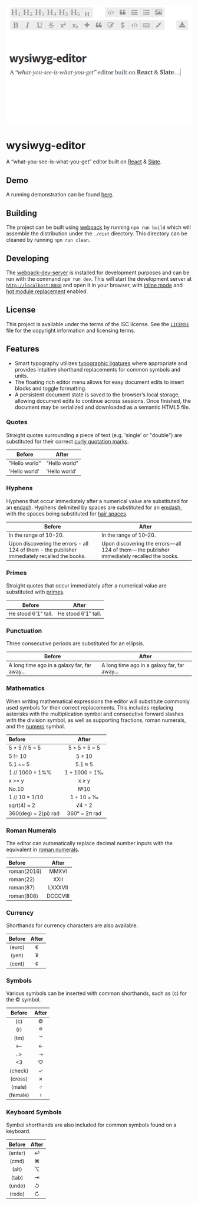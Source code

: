 <p align="center"><a href="#readme"><img src="./logo.png" /></a></p>

# wysiwyg-editor

A “what-you-see-is-what-you-get” editor built on [React][react] &
[Slate][slate].

## Demo

A running demonstration can be found [here][demo].

## Building

The project can be built using [webpack][webpack] by running `npm run build`
which will assemble the distribution under the `./dist` directory. This
directory can be cleaned by running `npm run clean`.

## Developing

The [webpack-dev-server][dev-server] is installed for development purposes and
can be run with the command `npm run dev`. This will start the development
server at [`http://localhost:8080`][localhost] and open it in your browser, with
[inline mode][inline] and [hot module replacement][hmr] enabled.

## License

This project is available under the terms of the ISC license. See the
[`LICENSE`][license] file for the copyright information and licensing terms.

## Features

- Smart typography utilizes [typographic ligatures][ligature] where appropriate
and provides intuitive shorthand replacements for common symbols and units.
- The floating rich editor menu allows for easy document edits to insert blocks
and toggle formatting.
- A persistent document state is saved to the browser’s local storage, allowing
document edits to continue across sessions. Once finished, the document may be
serialized and downloaded as a semantic HTML5 file.

### Quotes

Straight quotes surrounding a piece of text (e.g. 'single' or "double") are
substituted for their correct [curly quotation marks][quotes].

| Before        | After         |
|---------------|---------------|
| "Hello world" | “Hello world” |
| 'Hello world' | ‘Hello world’ |

### Hyphens

Hyphens that occur immediately after a numerical value are substituted for an
[endash][endash]. Hyphens delimited by spaces are substituted for an
[emdash][emdash], with the spaces being substituted for
[hair spaces][hairspace].

| Before | After |
|--------|-------|
| In the range of 10-20. | In the range of 10–20.  |
| Upon discovering the errors - all 124 of them - the publisher immediately recalled the books. | Upon discovering the errors — all 124 of them — the publisher immediately recalled the books. |

### Primes

Straight quotes that occur immediately after a numerical value are substituted
with [primes][primes].

| Before | After |
|--------|-------|
| He stood 6'1" tall. | He stood 6′1″ tall. |

### Punctuation

Three consecutive periods are substituted for an ellipsis.

| Before | After |
|--------|-------|
| A long time ago in a galaxy far, far away... | A long time ago in a galaxy far, far away… |

### Mathematics

When writing mathematical expressions the editor will substitute commonly used
symbols for their correct replacements. This includes replacing asterisks with
the multiplication symbol and consecutive forward slashes with the division
symbol, as well as supporting fractions, roman numerals, and the
[numero][numero] symbol.

| Before | After |
|:-------|:-----:|
| 5 * 5 // 5 = 5 | 5 × 5 ÷ 5 = 5 |
| 5 != 10 | 5 ≠ 10 |
| 5.1 ~~ 5 | 5.1 ≈ 5 |
| 1 // 1000 = 1%% | 1 ÷ 1000 = 1‰ |
| x >= y | x ≥ y |
| No.10 | №10 |
| 1 // 10 = 1/10 | 1 ÷ 10 = ⅒ |
| sqrt(4) = 2 | √4 = 2 |
| 360(deg) = 2(pi) rad | 360° = 2π rad |

### Roman Numerals

The editor can automatically replace decimal number inputs with the equivalent
in [roman numerals][roman].

| Before | After |
|:-------|:-----:|
| roman(2016) | ⅯⅯⅩⅤⅠ |
| roman(22) | ⅩⅩⅡ |
| roman(87) | ⅬⅩⅩⅩⅦ |
| roman(808) | ⅮⅭⅭⅭⅧ |

### Currency

Shorthands for currency characters are also available.

| Before | After |
|:------:|:-----:|
| (euro) | €     |
| (yen)  | ¥     |
| (cent) | ¢     |

### Symbols

Various symbols can be inserted with common shorthands, such as (c) for the ©
symbol.

| Before   | After |
|:--------:|:-----:|
| (c)      | ©     |
| (r)      | ®     |
| (tm)     | ™     |
| <--      | ←     |
| ..>      | ⇢     |
| <3       | ♡     |
| (check)  | ✓     |
| (cross)  | ✗     |
| (male)   | ♂     |
| (female) | ♀     |

### Keyboard Symbols

Symbol shorthands are also included for common symbols found on a keyboard.

| Before   | After |
|:--------:|:-----:|
| (enter)  | ↩     |
| (cmd)    | ⌘     |
| (alt)    | ⌥     |
| (tab)    | ⇥     |
| (undo)   | ↺     |
| (redo)   | ↻     |

[logo]: logo.png
[react]: https://facebook.github.io/react/
[ligature]: https://en.wikipedia.org/wiki/Typographic_ligature
[slate]: https://github.com/ianstormtaylor/slate
[demo]: https://mikebull94.github.io/wysiwyg-editor/
[webpack]: https://webpack.github.io/
[dev-server]: https://github.com/webpack/webpack-dev-server
[localhost]: http://localhost:8080
[inline]: https://webpack.github.io/docs/webpack-dev-server.html#inline-mode
[hmr]: https://webpack.github.io/docs/webpack-dev-server.html#hot-module-replacement
[license]: https://github.com/MikeBull94/wysiwyg-editor/blob/master/LICENSE
[endash]: http://www.thepunctuationguide.com/en-dash.html
[emdash]: http://www.thepunctuationguide.com/em-dash.html
[hairspace]: https://en.wikipedia.org/wiki/Whitespace_character#Hair_spaces_around_dashes
[quotes]: http://practicaltypography.com/straight-and-curly-quotes.html
[replacements]: https://github.com/MikeBull94/wysiwyg-editor/blob/master/lib/plugins/Plugins.jsx#L6
[primes]: https://mixcreative.wordpress.com/2010/01/30/apostrophe-or-prime/
[numero]: https://en.wikipedia.org/wiki/Numero_sign
[roman]: https://en.wikipedia.org/wiki/Roman_numerals
